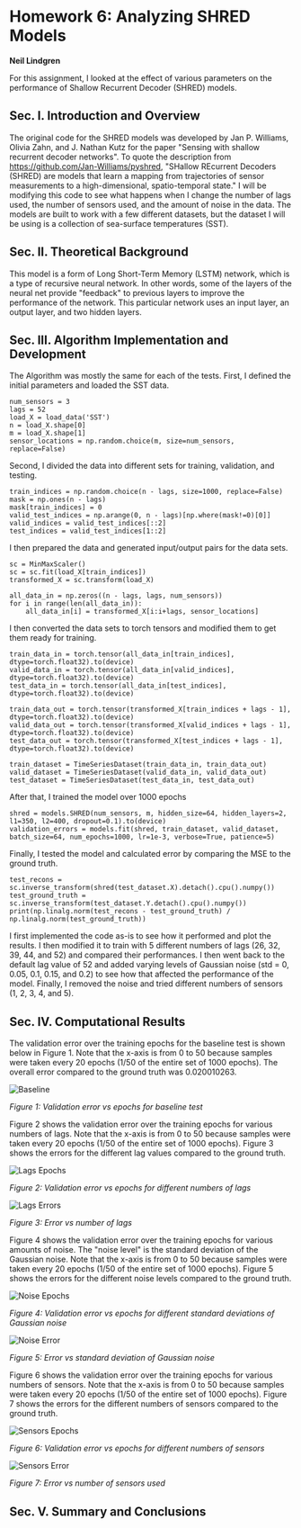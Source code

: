 # Homework 6: Analyzing SHRED Models
**Neil Lindgren**

For this assignment, I looked at the effect of various parameters on the performance of Shallow Recurrent Decoder (SHRED) models.

## Sec. I. Introduction and Overview

The original code for the SHRED models was developed by Jan P. Williams, Olivia Zahn, and J. Nathan Kutz for the paper "Sensing with shallow recurrent decoder networks". To quote the description from https://github.com/Jan-Williams/pyshred, "SHallow REcurrent Decoders (SHRED) are models that learn a mapping from trajectories of sensor measurements to a high-dimensional, spatio-temporal state." I will be modifying this code to see what happens when I change the number of lags used, the number of sensors used, and the amount of noise in the data. The models are built to work with a few different datasets, but the dataset I will be using is a collection of sea-surface temperatures (SST).

## Sec. II. Theoretical Background

This model is a form of Long Short-Term Memory (LSTM) network, which is a type of recursive neural network. In other words, some of the layers of the neural net provide "feedback" to previous layers to improve the performance of the network. This particular network uses an input layer, an output layer, and two hidden layers.

## Sec. III. Algorithm Implementation and Development

The Algorithm was mostly the same for each of the tests. First, I defined the initial parameters and loaded the SST data.
```
num_sensors = 3 
lags = 52
load_X = load_data('SST')
n = load_X.shape[0]
m = load_X.shape[1]
sensor_locations = np.random.choice(m, size=num_sensors, replace=False)
```
Second, I divided the data into different sets for training, validation, and testing.
```
train_indices = np.random.choice(n - lags, size=1000, replace=False)
mask = np.ones(n - lags)
mask[train_indices] = 0
valid_test_indices = np.arange(0, n - lags)[np.where(mask!=0)[0]]
valid_indices = valid_test_indices[::2]
test_indices = valid_test_indices[1::2]
```
I then prepared the data and generated input/output pairs for the data sets.
```
sc = MinMaxScaler()
sc = sc.fit(load_X[train_indices])
transformed_X = sc.transform(load_X)

all_data_in = np.zeros((n - lags, lags, num_sensors))
for i in range(len(all_data_in)):
    all_data_in[i] = transformed_X[i:i+lags, sensor_locations]
```
I then converted the data sets to torch tensors and modified them to get them ready for training.
```
train_data_in = torch.tensor(all_data_in[train_indices], dtype=torch.float32).to(device)
valid_data_in = torch.tensor(all_data_in[valid_indices], dtype=torch.float32).to(device)
test_data_in = torch.tensor(all_data_in[test_indices], dtype=torch.float32).to(device)

train_data_out = torch.tensor(transformed_X[train_indices + lags - 1], dtype=torch.float32).to(device)
valid_data_out = torch.tensor(transformed_X[valid_indices + lags - 1], dtype=torch.float32).to(device)
test_data_out = torch.tensor(transformed_X[test_indices + lags - 1], dtype=torch.float32).to(device)

train_dataset = TimeSeriesDataset(train_data_in, train_data_out)
valid_dataset = TimeSeriesDataset(valid_data_in, valid_data_out)
test_dataset = TimeSeriesDataset(test_data_in, test_data_out)
```
After that, I trained the model over 1000 epochs
```
shred = models.SHRED(num_sensors, m, hidden_size=64, hidden_layers=2, l1=350, l2=400, dropout=0.1).to(device)
validation_errors = models.fit(shred, train_dataset, valid_dataset, batch_size=64, num_epochs=1000, lr=1e-3, verbose=True, patience=5)
```
Finally, I tested the model and calculated error by comparing the MSE to the ground truth.
```
test_recons = sc.inverse_transform(shred(test_dataset.X).detach().cpu().numpy())
test_ground_truth = sc.inverse_transform(test_dataset.Y.detach().cpu().numpy())
print(np.linalg.norm(test_recons - test_ground_truth) / np.linalg.norm(test_ground_truth))
```
I first implemented the code as-is to see how it performed and plot the results. I then modified it to train with 5 different numbers of lags (26, 32, 39, 44, and 52) and compared their performances. I then went back to the default lag value of 52 and added varying levels of Gaussian noise (std = 0, 0.05, 0.1, 0.15, and 0.2) to see how that affected the performance of the model. Finally, I removed the noise and tried different numbers of sensors (1, 2, 3, 4, and 5).

## Sec. IV. Computational Results

The validation error over the training epochs for the baseline test is shown below in Figure 1. Note that the x-axis is from 0 to 50 because samples were taken every 20 epochs (1/50 of the entire set of 1000 epochs). The overall error compared to the ground truth was 0.020010263.

![Baseline](https://github.com/n15lind/HW6/assets/130141391/ee7f665f-7b76-413d-acd8-f5e4aaeffc4d)

_Figure 1: Validation error vs epochs for baseline test_

Figure 2 shows the validation error over the training epochs for various numbers of lags. Note that the x-axis is from 0 to 50 because samples were taken every 20 epochs (1/50 of the entire set of 1000 epochs). Figure 3 shows the errors for the different lag values compared to the ground truth.

![Lags Epochs](https://github.com/n15lind/HW6/assets/130141391/b6f1a309-3cf4-47cd-8f15-bb9e24a3c6d1)

_Figure 2: Validation error vs epochs for different numbers of lags_

![Lags Errors](https://github.com/n15lind/HW6/assets/130141391/42cceb29-0290-4ff6-8433-14f49ded5a4d)

_Figure 3: Error vs number of lags_

Figure 4 shows the validation error over the training epochs for various amounts of noise. The "noise level" is the standard deviation of the Gaussian noise. Note that the x-axis is from 0 to 50 because samples were taken every 20 epochs (1/50 of the entire set of 1000 epochs). Figure 5 shows the errors for the different noise levels compared to the ground truth.

![Noise Epochs](https://github.com/n15lind/HW6/assets/130141391/798c839a-1ee1-4bc6-ad02-a08a1041e471)

_Figure 4: Validation error vs epochs for different standard deviations of Gaussian noise_

![Noise Error](https://github.com/n15lind/HW6/assets/130141391/65897c38-fc1a-4f56-b6ca-383f6a787ca5)

_Figure 5: Error vs standard deviation of Gaussian noise_

Figure 6 shows the validation error over the training epochs for various numbers of sensors. Note that the x-axis is from 0 to 50 because samples were taken every 20 epochs (1/50 of the entire set of 1000 epochs). Figure 7 shows the errors for the different numbers of sensors compared to the ground truth.

![Sensors Epochs](https://github.com/n15lind/HW6/assets/130141391/3f94266c-201c-4394-b580-88ec4894fd2a)

_Figure 6: Validation error vs epochs for different numbers of sensors_

![Sensors Error](https://github.com/n15lind/HW6/assets/130141391/64f9aec0-68cb-40a4-891f-76959b6b1ec1)

_Figure 7: Error vs number of sensors used_

## Sec. V. Summary and Conclusions

